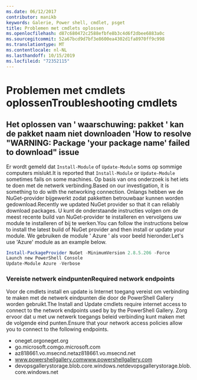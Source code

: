 ```yaml
---
ms.date: 06/12/2017
contributor: manikb
keywords: Galerie, Power shell, cmdlet, psget
title: Problemen met cmdlets oplossen
ms.openlocfilehash: d87c680472c2588efbfe8b3c4d6f2dbee6883a0c
ms.sourcegitcommit: 52a67bcd9d7bf3e8600ea4302d1fa8970ff9c998
ms.translationtype: MT
ms.contentlocale: nl-NL
ms.lasthandoff: 10/15/2019
ms.locfileid: "72352115"
---
```

# <a name="troubleshooting-cmdlets"></a><span data-ttu-id="46606-103">Problemen met cmdlets oplossen</span><span class="sxs-lookup"><span data-stu-id="46606-103">Troubleshooting cmdlets</span></span>

## <a name="how-to-resolve-warning-package-your-package-name-failed-to-download-issue"></a><span data-ttu-id="46606-104">Het oplossen van ' waarschuwing: pakket ' kan de pakket naam niet downloaden '</span><span class="sxs-lookup"><span data-stu-id="46606-104">How to resolve "WARNING: Package 'your package name' failed to download" issue</span></span>

<span data-ttu-id="46606-105">Er wordt gemeld dat `Install-Module` of `Update-Module` soms op sommige computers mislukt.</span><span class="sxs-lookup"><span data-stu-id="46606-105">It is reported that `Install-Module` or `Update-Module` sometimes fails on some machines.</span></span> <span data-ttu-id="46606-106">Op basis van ons onderzoek is het iets te doen met de netwerk verbinding.</span><span class="sxs-lookup"><span data-stu-id="46606-106">Based on our investigation, it is something to do with the networking connection.</span></span> <span data-ttu-id="46606-107">Onlangs hebben we de NuGet-provider bijgewerkt zodat pakketten betrouwbaar kunnen worden gedownload.</span><span class="sxs-lookup"><span data-stu-id="46606-107">Recently we updated NuGet provider so that it can reliably download packages.</span></span> <span data-ttu-id="46606-108">U kunt de onderstaande instructies volgen om de meest recente build van NuGet-provider te installeren en vervolgens uw module te installeren of bij te werken.</span><span class="sxs-lookup"><span data-stu-id="46606-108">You can follow the instructions below to install the latest build of NuGet provider and then install or update your module.</span></span> <span data-ttu-id="46606-109">We gebruiken de module ' Azure ' als voor beeld hieronder.</span><span class="sxs-lookup"><span data-stu-id="46606-109">Let's use 'Azure' module as an example below.</span></span>

```powershell
Install-PackageProvider NuGet -MinimumVersion 2.8.5.206 -Force
Launch new PowerShell Console
Update-Module Azure -Verbose
```

### <a name="required-network-endpoints"></a><span data-ttu-id="46606-110">Vereiste netwerk eindpunten</span><span class="sxs-lookup"><span data-stu-id="46606-110">Required network endpoints</span></span>

<span data-ttu-id="46606-111">Voor de cmdlets install en update is Internet toegang vereist om verbinding te maken met de netwerk eindpunten die door de PowerShell Gallery worden gebruikt.</span><span class="sxs-lookup"><span data-stu-id="46606-111">The Install and Update cmdlets require internet access to connect to the network endpoints used by by the PowerShell Gallery.</span></span> <span data-ttu-id="46606-112">Zorg ervoor dat u met uw netwerk toegangs beleid verbinding kunt maken met de volgende eind punten.</span><span class="sxs-lookup"><span data-stu-id="46606-112">Ensure that your network access policies allow you to connect to the following endpoints.</span></span>

- <span data-ttu-id="46606-113">oneget.org</span><span class="sxs-lookup"><span data-stu-id="46606-113">oneget.org</span></span>
- <span data-ttu-id="46606-114">go.microsoft.com</span><span class="sxs-lookup"><span data-stu-id="46606-114">go.microsoft.com</span></span>
- <span data-ttu-id="46606-115">az818661.vo.msecnd.net</span><span class="sxs-lookup"><span data-stu-id="46606-115">az818661.vo.msecnd.net</span></span>
- <span data-ttu-id="46606-116">www.powershellgallery.com</span><span class="sxs-lookup"><span data-stu-id="46606-116">www.powershellgallery.com</span></span>
- <span data-ttu-id="46606-117">devopsgallerystorage.blob.core.windows.net</span><span class="sxs-lookup"><span data-stu-id="46606-117">devopsgallerystorage.blob.core.windows.net</span></span>
